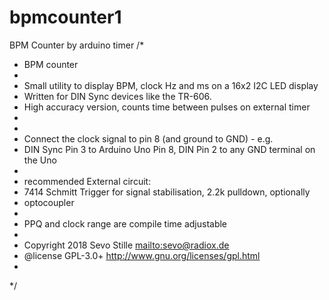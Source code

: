 # bpmcounter1
BPM Counter by arduino timer
/*
 * BPM counter
 * 
 * Small utility to display BPM, clock Hz and ms on a 16x2 I2C LED display 
 * Written for DIN Sync devices like the TR-606.  
 * High accuracy version, counts time between pulses on external timer 
 *
 *
 * Connect the clock signal to pin 8 (and ground to GND) - e.g. 
 * DIN Sync Pin 3 to Arduino Uno Pin 8, DIN Pin 2 to any GND terminal on the Uno 
 * 
 * recommended External circuit: 
 * 7414 Schmitt Trigger for signal stabilisation, 2.2k pulldown, optionally 
 * optocoupler 
 * 
 * PPQ and clock range are compile time adjustable
 * 
 * Copyright 2018 Sevo Stille <mailto:sevo@radiox.de>
 * @license GPL-3.0+ <http://www.gnu.org/licenses/gpl.html>
 * 
*/
